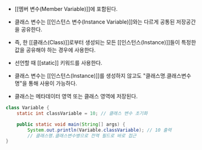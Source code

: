 - [[멤버 변수(Member Variable)]]에 포함된다.
- 클래스 변수는 [[인스턴스 변수(Instance Variable)]]와는 다르게 공통된 저장공간을 공유한다.
- 즉, 한 [[클래스(Class)]]로부터 생성되는 모든 [[인스턴스(Instance)]]들이 특정한 값을 공유해야 하는 경우에 사용한다.

- 선언할 때 [[static]] 키워드를 사용한다.

- 클래스 변수는 [[인스턴스(Instance)]]를 생성하지 않고도 "클래스명.클래스변수명"을 통해 사용이 가능하다.
- 클래스는 메타데이터 영역 또는 클래스 영역에 저장된다.

```java
class Variable {
    static int classVariable = 10; // 클래스 변수 초기화

    public static void main(String[] args) {
        System.out.println(Variable.classVariable); // 10 출력
        // 클래스명.클래스변수병으로 전역 필드로 바로 접근
}
```

